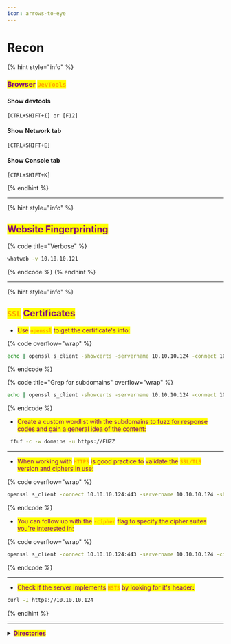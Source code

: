 ```yaml
---
icon: arrows-to-eye
---
```


# Recon

{% hint style="info" %}
### <mark style="color:purple;">Browser</mark> <mark style="color:orange;">`DevTools`</mark>

#### Show devtools

```
[CTRL+SHIFT+I] or [F12]
```

#### Show Network tab

```
[CTRL+SHIFT+E]
```

#### Show Console tab

```
[CTRL+SHIFT+K]
```
{% endhint %}

***

{% hint style="info" %}
## <mark style="color:purple;">Website Fingerprinting</mark>

{% code title="Verbose" %}
```bash
whatweb -v 10.10.10.121
```
{% endcode %}
{% endhint %}

***

{% hint style="info" %}
## <mark style="color:orange;">`SSL`</mark> <mark style="color:purple;">Certificates</mark>

* <mark style="color:purple;">Use</mark> <mark style="color:orange;">**`openssl`**</mark> <mark style="color:purple;">to get the certificate's info:</mark>

{% code overflow="wrap" %}
```sh
echo | openssl s_client -showcerts -servername 10.10.10.124 -connect 10.10.10.124:443 2>/dev/null | openssl x509 -inform pem -noout -text
```
{% endcode %}

{% code title="Grep for subdomains" overflow="wrap" %}
```sh
echo | openssl s_client -showcerts -servername 10.10.10.124 -connect 10.10.10.124:443 2>/dev/null | openssl x509 -inform pem -noout -text | grep DNS | tr "," "\n" | cut -d: -f2
```
{% endcode %}

* <mark style="color:purple;">Create a custom wordlist with the subdomains to fuzz for response codes and gain a general idea of the content:</mark>

```sh
 ffuf -c -w domains -u https://FUZZ
```

***

* <mark style="color:purple;">When working with</mark> <mark style="color:orange;">**`HTTPS`**</mark> <mark style="color:purple;">is good practice to</mark> <mark style="color:purple;">validate the</mark> <mark style="color:orange;">**`SSL/TLS`**</mark> <mark style="color:purple;">version and ciphers in use:</mark>

{% code overflow="wrap" %}
```sh
openssl s_client -connect 10.10.10.124:443 -servername 10.10.10.124 -showcerts
```
{% endcode %}

* <mark style="color:purple;">You can follow up with the</mark> <mark style="color:orange;">**`-cipher`**</mark> <mark style="color:purple;">flag to specify the cipher suites you're interested in:</mark>

{% code overflow="wrap" %}
```sh
openssl s_client -connect 10.10.10.124:443 -servername 10.10.10.124 -cipher ECDHE-RSA-AES256-GCM-SHA384
```
{% endcode %}

***

* <mark style="color:purple;">Check if the server implements</mark> <mark style="color:orange;">**`HSTS`**</mark> <mark style="color:purple;">by looking for it's header</mark><mark style="color:purple;">**:**</mark>

```sh
curl -I https://10.10.10.124
```
{% endhint %}

***

<details>

<summary><mark style="color:purple;"><strong>Directories</strong></mark></summary>

* ## <mark style="color:purple;">Use this tools:</mark>

[feroxbuster.md](../tools/feroxbuster.md "mention")

[gobuster.md](../tools/gobuster.md "mention")

[ffuz.md](../tools/ffuz.md "mention")

[curl.md](../tools/curl.md "mention")

{% code title="Grab Website Banner" %}
```bash
curl -IL https://www.inlanefreight.com
```
{% endcode %}

{% code title="Check robots.txt" %}
```bash
curl 10.10.10.121/robots.txt
```
{% endcode %}

</details>



